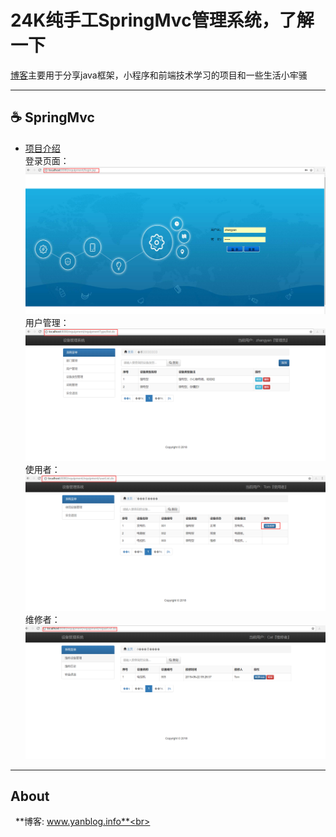 # 24K纯手工SpringMvc管理系统，了解一下

[博客](http://www.yanblog.info/)主要用于分享java框架，小程序和前端技术学习的项目和一些生活小牢骚

******
## :coffee: SpringMvc

* [项目介绍](http://www.yanblog.info/article/22)  
登录页面：
![Image text](https://github.com/YanInfo/Equipment_System/blob/master/equipment/images/login.png)
用户管理：
![Image text](https://github.com/YanInfo/Equipment_System/blob/master/equipment/images/%E7%94%A8%E6%88%B7%E7%AE%A1%E7%90%86.png)
使用者：
![Image text](https://github.com/YanInfo/Equipment_System/blob/master/equipment/images/%E4%BD%BF%E7%94%A8%E8%80%85.png)
维修者：
![Image text](https://github.com/YanInfo/Equipment_System/blob/master/equipment/images/%E7%BB%B4%E4%BF%AE%E8%80%85%E7%BB%B4%E4%BF%AE%E7%AE%A1%E7%90%86.png)


******


## About

&nbsp;&nbsp;**博客: www.yanblog.info**<br>
